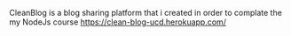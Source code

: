 CleanBlog is a blog sharing platform that i created in order to complate the my NodeJs course 
https://clean-blog-ucd.herokuapp.com/
